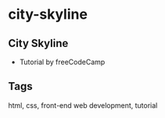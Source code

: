 # city-skyline

## City Skyline
- Tutorial by freeCodeCamp

## Tags
html, css, front-end web development, tutorial
